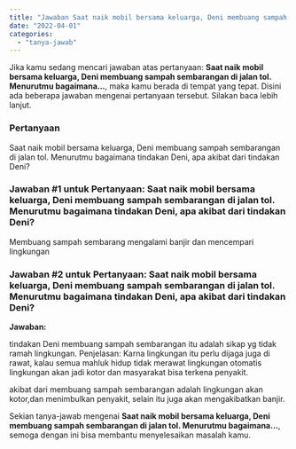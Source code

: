 ```yaml
---
title: "Jawaban Saat naik mobil bersama keluarga, Deni membuang sampah sembarangan di jalan tol. Menurutmu bagaimana..."
date: "2022-04-01"
categories: 
  - "tanya-jawab"
---
```


Jika kamu sedang mencari jawaban atas pertanyaan: **Saat naik mobil bersama keluarga, Deni membuang sampah sembarangan di jalan tol. Menurutmu bagaimana...**, maka kamu berada di tempat yang tepat. Disini ada beberapa jawaban mengenai pertanyaan tersebut. Silakan baca lebih lanjut.

### Pertanyaan

Saat naik mobil bersama keluarga, Deni membuang sampah sembarangan di jalan tol. Menurutmu bagaimana tindakan Deni, apa akibat dari tindakan Deni?

### Jawaban #1 untuk Pertanyaan: Saat naik mobil bersama keluarga, Deni membuang sampah sembarangan di jalan tol. Menurutmu bagaimana tindakan Deni, apa akibat dari tindakan Deni?

Membuang sampah sembarang mengalami banjir dan mencempari lingkungan

### Jawaban #2 untuk Pertanyaan: Saat naik mobil bersama keluarga, Deni membuang sampah sembarangan di jalan tol. Menurutmu bagaimana tindakan Deni, apa akibat dari tindakan Deni?

**Jawaban:**

tindakan Deni membuang sampah sembarangan itu adalah sikap yg tidak ramah lingkungan. Penjelasan: Karna lingkungan itu perlu dijaga juga di rawat, kalau semua mahluk hidup tidak merawat lingkungan otomatis lingkungan akan jadi kotor dan masyarakat bisa terkena penyakit.

akibat dari membuang sampah sembarangan adalah lingkungan akan kotor,dan menimbulkan penyakit, selain itu juga akan mengakibatkan banjir.

Sekian tanya-jawab mengenai **Saat naik mobil bersama keluarga, Deni membuang sampah sembarangan di jalan tol. Menurutmu bagaimana...**, semoga dengan ini bisa membantu menyelesaikan masalah kamu.

